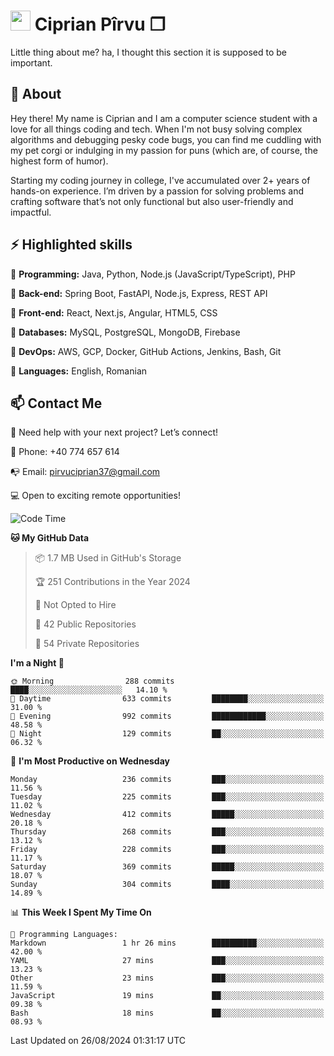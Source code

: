 # <img height="32px" src="https://user-images.githubusercontent.com/74038190/216122041-518ac897-8d92-4c6b-9b3f-ca01dcaf38ee.png"> Ciprian Pîrvu ❐ </h1>

Little thing about me? ha, I thought this section it is supposed to be important.

## 🧐 About

Hey there! My name is Ciprian and I am a computer science student with a love for all things coding and tech. When I'm not busy solving complex algorithms and debugging pesky code bugs, you can find me cuddling with my pet corgi or indulging in my passion for puns (which are, of course, the highest form of humor).

Starting my coding journey in college, I've accumulated over 2+ years of hands-on experience. I’m driven by a passion for solving problems and crafting software that’s not only functional but also user-friendly and impactful.


## ⚡ Highlighted skills

🎯 **Programming:** Java, Python, Node.js (JavaScript/TypeScript), PHP

🎯 **Back-end:** Spring Boot, FastAPI, Node.js, Express, REST API

🎯 **Front-end:** React, Next.js, Angular, HTML5, CSS

🎯 **Databases:** MySQL, PostgreSQL, MongoDB, Firebase

🎯 **DevOps:** AWS, GCP, Docker, GitHub Actions, Jenkins, Bash, Git

🎯 **Languages:** English, Romanian



## 📫 Contact Me

🤝 Need help with your next project? Let’s connect!

📱 Phone: +40 774 657 614

📭 Email: pirvuciprian37@gmail.com


💻 Open to exciting remote opportunities!

<!--START_SECTION:waka-->
![Code Time](http://img.shields.io/badge/Code%20Time-2%2C125%20hrs%201%20min-blue)

**🐱 My GitHub Data** 

> 📦 1.7 MB Used in GitHub's Storage 
 > 
> 🏆 251 Contributions in the Year 2024
 > 
> 🚫 Not Opted to Hire
 > 
> 📜 42 Public Repositories 
 > 
> 🔑 54 Private Repositories 
 > 
**I'm a Night 🦉** 

```text
🌞 Morning                288 commits         ████░░░░░░░░░░░░░░░░░░░░░   14.10 % 
🌆 Daytime                633 commits         ████████░░░░░░░░░░░░░░░░░   31.00 % 
🌃 Evening                992 commits         ████████████░░░░░░░░░░░░░   48.58 % 
🌙 Night                  129 commits         ██░░░░░░░░░░░░░░░░░░░░░░░   06.32 % 
```
📅 **I'm Most Productive on Wednesday** 

```text
Monday                   236 commits         ███░░░░░░░░░░░░░░░░░░░░░░   11.56 % 
Tuesday                  225 commits         ███░░░░░░░░░░░░░░░░░░░░░░   11.02 % 
Wednesday                412 commits         █████░░░░░░░░░░░░░░░░░░░░   20.18 % 
Thursday                 268 commits         ███░░░░░░░░░░░░░░░░░░░░░░   13.12 % 
Friday                   228 commits         ███░░░░░░░░░░░░░░░░░░░░░░   11.17 % 
Saturday                 369 commits         █████░░░░░░░░░░░░░░░░░░░░   18.07 % 
Sunday                   304 commits         ████░░░░░░░░░░░░░░░░░░░░░   14.89 % 
```


📊 **This Week I Spent My Time On** 

```text
💬 Programming Languages: 
Markdown                 1 hr 26 mins        ██████████░░░░░░░░░░░░░░░   42.00 % 
YAML                     27 mins             ███░░░░░░░░░░░░░░░░░░░░░░   13.23 % 
Other                    23 mins             ███░░░░░░░░░░░░░░░░░░░░░░   11.59 % 
JavaScript               19 mins             ██░░░░░░░░░░░░░░░░░░░░░░░   09.38 % 
Bash                     18 mins             ██░░░░░░░░░░░░░░░░░░░░░░░   08.93 % 
```


 Last Updated on 26/08/2024 01:31:17 UTC
<!--END_SECTION:waka-->
